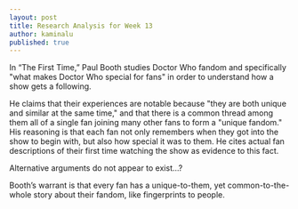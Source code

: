 ```yaml
---
layout: post
title: Research Analysis for Week 13
author: kaminalu
published: true
---
```


In “The First Time,” Paul Booth studies Doctor Who fandom and specifically "what makes Doctor Who special for fans" in order to understand how a show gets a following.

He claims that their experiences are notable because "they are both unique and similar at the same time," and that there is a common thread among them all of a single fan joining many other fans to form a "unique fandom." His reasoning is that each fan not only remembers when they got into the show to begin with, but also how special it was to them. He cites actual fan descriptions of their first time watching the show as evidence to this fact.

Alternative arguments do not appear to exist...?

Booth’s warrant is that every fan has a unique-to-them, yet common-to-the-whole story about their fandom, like fingerprints to people.
